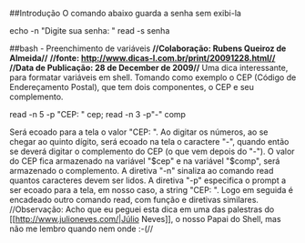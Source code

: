 ##Introdução 
O comando abaixo guarda a senha sem exibi-la

  echo -n "Digite sua senha: "
  read -s senha


##bash - Preenchimento de variáveis 
**//Colaboração: Rubens Queiroz de Almeida//**
**//fonte: http://www.dicas-l.com.br/print/20091228.html//**
**//Data de Publicação: 28 de December de 2009//**
Uma dica interessante, para formatar variáveis em shell. 
Tomando como exemplo o CEP (Código de Endereçamento Postal), que tem dois componentes, o CEP e seu complemento. 

  read -n 5 -p "CEP: " cep; read -n 3 -p"-" comp


Será ecoado para a tela o valor "CEP: ". Ao digitar os números, ao se chegar ao quinto dígito, será ecoado na tela o caractere "-", quando então se deverá digitar o complemento do CEP (o que vem depois do "-"). O valor do CEP fica armazenado na variável "$cep" e na variável "$comp", será armazenado o complemento. 
A diretiva "-n" sinaliza ao comando read quantos caracteres devem ser lidos. A diretiva "-p" especifica o prompt a ser ecoado para a tela, em nosso caso, a string "CEP: ". Logo em seguida é encadeado outro comando read, com função e diretivas similares. 
//Observação: Acho que eu peguei esta dica em uma das palestras do [[http://www.julioneves.com/|Júlio Neves]], o nosso Papai do Shell, mas não me lembro quando nem onde :-(//